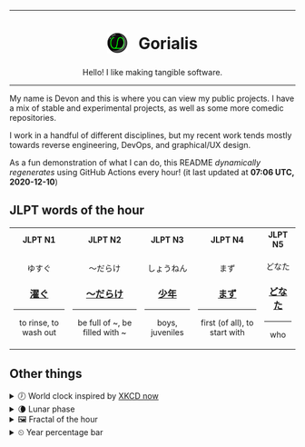 ***

<h1 align="center">
<sub>
    <img src="readme/resources/avatar.png" height="36">
</sub>
&nbsp;
Gorialis
</h1>
<p align="center">
Hello! I like making tangible software.
</p>

***

My name is Devon and this is where you can view my public projects. I have a mix of stable and experimental projects, as well as some more comedic repositories.

I work in a handful of different disciplines, but my recent work tends mostly towards reverse engineering, DevOps, and graphical/UX design.

As a fun demonstration of what I can do, this README *dynamically regenerates* using GitHub Actions every hour! (it last updated at **07:06 UTC, 2020-12-10**)

<h2>JLPT words of the hour</h2>
<table>
    <tr>
        <th>JLPT N1</th>
        <th>JLPT N2</th>
        <th>JLPT N3</th>
        <th>JLPT N4</th>
        <th>JLPT N5</th>
    </tr>
    <tr>
        <td>
            <p align="center">ゆすぐ</p>
            <h3 align="center"><b><a href="https://jisho.org/search/%E6%BF%AF%E3%81%90">濯ぐ</a></b></h3>
            <hr>
            <p align="center">to rinse,<wbr> to wash out</p>
        </td>
        <td>
            <p align="center">～だらけ</p>
            <h3 align="center"><b><a href="https://jisho.org/search/%EF%BD%9E%E3%81%A0%E3%82%89%E3%81%91">～だらけ</a></b></h3>
            <hr>
            <p align="center">be full of ~,<wbr> be filled with ~</p>
        </td>
        <td>
            <p align="center">しょうねん</p>
            <h3 align="center"><b><a href="https://jisho.org/search/%E5%B0%91%E5%B9%B4">少年</a></b></h3>
            <hr>
            <p align="center">boys,<wbr> juveniles</p>
        </td>
        <td>
            <p align="center">まず</p>
            <h3 align="center"><b><a href="https://jisho.org/search/%E3%81%BE%E3%81%9A">まず</a></b></h3>
            <hr>
            <p align="center">first (of all),<wbr> to start with</p>
        </td>
        <td>
            <p align="center">どなた</p>
            <h3 align="center"><b><a href="https://jisho.org/search/%E3%81%A9%E3%81%AA%E3%81%9F">どなた</a></b></h3>
            <hr>
            <p align="center">who</p>
        </td>
    </tr>
</table>

<h2>Other things</h2>
<details>
<summary>🕖  World clock inspired by <a href="https://xkcd.com/now">XKCD now</a></summary>

> <img src="generated/now.png" width="512">

</details>
<details>
<summary>🌘 Lunar phase</summary>

The moon is approximately 87.20% through its phase (Waning Crescent).

</details>
<details>
<summary>&#x1f5bc; Fractal of the hour</summary>

> <img src="generated/fractal.png" width="512">

</details>
<details>
<summary>&#x23f2; Year percentage bar</summary>
<pre><code>2020 [██████████████████▁▁] 94.07%</code></pre>
</details>
